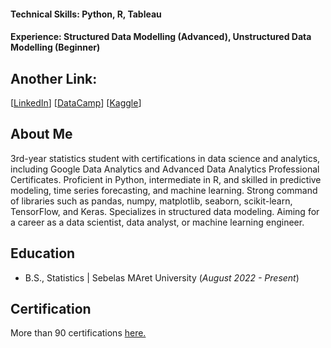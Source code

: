#### Technical Skills: Python, R, Tableau         
#### Experience: Structured Data Modelling (Advanced), Unstructured Data Modelling (Beginner)

## Another Link:
[[LinkedIn](https://www.linkedin.com/in/evanhanif/)] [[DataCamp](https://www.datacamp.com/portfolio/studiesevan)] [[Kaggle](https://www.kaggle.com/vnn777)]

## About Me
3rd-year statistics student with certifications in data science and analytics, including Google Data Analytics and Advanced Data Analytics Professional Certificates. Proficient in Python, intermediate in R, and skilled in predictive modeling, time series forecasting, and machine learning. Strong command of libraries such as pandas, numpy, matplotlib, seaborn, scikit-learn, TensorFlow, and Keras. Specializes in structured data modeling. Aiming for a career as a data scientist, data analyst, or machine learning engineer.

## Education
- B.S., Statistics | Sebelas MAret University (_August 2022 - Present_)

## Certification
More than 90 certifications [here.](https://evanhfw.github.io/certifications/)
